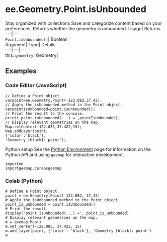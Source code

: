  
#  ee.Geometry.Point.isUnbounded
Stay organized with collections  Save and categorize content based on your preferences. 
Returns whether the geometry is unbounded. Usage| Returns  
---|---  
`Point.isUnbounded()`| Boolean  
Argument| Type| Details  
---|---|---  
this: `geometry`| Geometry|   
## Examples
### Code Editor (JavaScript)
```
// Define a Point object.
varpoint=ee.Geometry.Point(-122.082,37.42);
// Apply the isUnbounded method to the Point object.
varpointIsUnbounded=point.isUnbounded();
// Print the result to the console.
print('point.isUnbounded(...) =',pointIsUnbounded);
// Display relevant geometries on the map.
Map.setCenter(-122.085,37.422,15);
Map.addLayer(point,
{'color':'black'},
'Geometry [black]: point');
```

Python setup
See the [ Python Environment](https://developers.google.com/earth-engine/guides/python_install) page for information on the Python API and using `geemap` for interactive development.
```
importee
importgeemap.coreasgeemap
```

### Colab (Python)
```
# Define a Point object.
point = ee.Geometry.Point(-122.082, 37.42)
# Apply the isUnbounded method to the Point object.
point_is_unbounded = point.isUnbounded()
# Print the result.
display('point.isUnbounded(...) =', point_is_unbounded)
# Display relevant geometries on the map.
m = geemap.Map()
m.set_center(-122.085, 37.422, 15)
m.add_layer(point, {'color': 'black'}, 'Geometry [black]: point')
m
```

